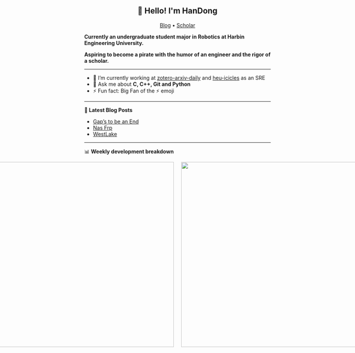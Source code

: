 <h2 align="center">👋 Hello! I'm HanDong</h2>
<p align="center">
  <a href="https://www.handong-joy.xyz">Blog</a> •
  <a href="https://scholar.google.com/citations?user=Stg9K0AAAAAJ">Scholar</a>
</p>


**Currently an undergraduate student major in Robotics at Harbin Engineering University.**

**Aspiring to become a pirate with the humor of an engineer and the rigor of a scholar.**

-------

- 🔭 I’m currently working at [zotero-arxiv-daily](https://github.com/phhandong/zotero-arxiv-daily) and [heu-icicles](https://github.com/phhandong/heu-icicles) as an SRE
- 💬 Ask me about **C, C++, Git and Python**
- ⚡ Fun fact: Big Fan of the :zap: emoji

-------

**📝 Latest Blog Posts**

<!-- BLOG-POST-LIST:START -->
- [Gap’s to be an End](http://www.handong-joy.xyz/2024/12/02/gaps-to-be-an-end)
- [Nas Frp](http://www.handong-joy.xyz/2024/09/26/nas-frp-%e8%bd%ac%e5%8f%91-%e5%9f%9f%e5%90%8d%e8%ae%bf%e9%97%ae/)
- [WestLake](http://www.handong-joy.xyz/2024/04/27/westlake-%e6%9d%8f%e8%8a%b1-%e8%bf%99%e5%87%a0%e5%a4%a9/)
<!-- BLOG-POST-LIST:END -->

-------

<!--  language used
[![GitHub Streak](https://streak-stats.demolab.com?user=Han%20Dong)](https://git.io/streak-stats)
<img align="center" src="https://github-readme-stats.vercel.app/api/top-langs/?username=phhandong&theme=transparent&hide_border=true&layout=donut-vertical&langs_count=6" />

<p align="center">
  <a href="https://git.io/streak-stats">
    <img src="https://streak-stats.demolab.com?user=Han%20Dong" alt="GitHub Streak">
  </a>
</p>
-->

📊 **Weekly development breakdown**

<p align="center" style="display: flex; justify-content: center; gap: 20px;">
  <img src="https://github-readme-activity-graph.vercel.app/graph?username=phhandong&theme=github-compact" width="500" />
  <img src="https://github-readme-stats.vercel.app/api?username=phhandong&theme=transparent&show_icons=true&hide_border=true" width="500" />
</p>
